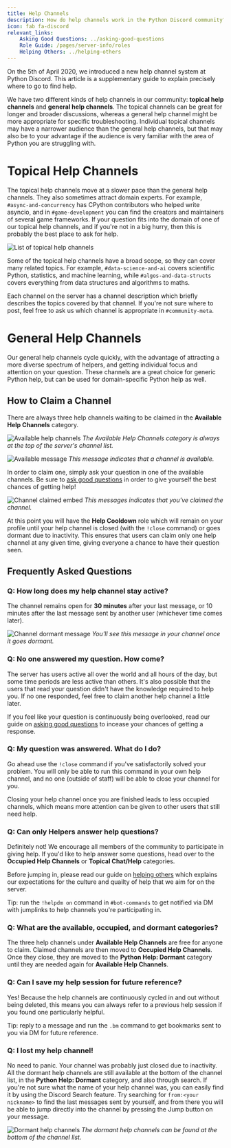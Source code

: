 ```yaml
---
title: Help Channels
description: How do help channels work in the Python Discord community?
icon: fab fa-discord
relevant_links:
    Asking Good Questions: ../asking-good-questions
    Role Guide: /pages/server-info/roles
    Helping Others: ../helping-others
---
```


On the 5th of April 2020, we introduced a new help channel system at Python Discord. This article is a supplementary guide to explain precisely where to go to find help.

We have two different kinds of help channels in our community: **topical help channels** and **general help channels**.
The topical channels can be great for longer and broader discussions, whereas a general help channel might be more appropriate for specific troubleshooting. Individual topical channels may have a narrower audience than the general help channels, but that may also be to your advantage if the audience is very familiar with the area of Python you are struggling with.

# Topical Help Channels

The topical help channels move at a slower pace than the general help channels.
They also sometimes attract domain experts. For example, `#async-and-concurrency` has CPython contributors who helped write asyncio, and in `#game-development` you can find the creators and maintainers of several game frameworks.
If your question fits into the domain of one of our topical help channels, and if you're not in a big hurry, then this is probably the best place to ask for help.

![List of topical help channels](/static/images/content/help_channels/topical_channels.png)

Some of the topical help channels have a broad scope, so they can cover many related topics.
For example, `#data-science-and-ai` covers scientific Python, statistics, and machine learning, while `#algos-and-data-structs` covers everything from data structures and algorithms to maths.

Each channel on the server has a channel description which briefly describes the topics covered by that channel. If you're not sure where to post, feel free to ask us which channel is appropriate in `#community-meta`.

# General Help Channels

Our general help channels cycle quickly, with the advantage of attracting a more diverse spectrum of helpers, and getting individual focus and attention on your question. These channels are a great choice for generic Python help, but can be used for domain-specific Python help as well.

## How to Claim a Channel

There are always three help channels waiting to be claimed in the **Available Help Channels** category.

![Available help channels](/static/images/content/help_channels/available_channels.png)
*The Available Help Channels category is always at the top of the server's channel list.*

![Available message](/static/images/content/help_channels/available_message.png)
*This message indicates that a channel is available.*

In order to claim one, simply ask your question in one of the available channels. Be sure to [ask good questions](../asking-good-questions) in order to give yourself the best chances of getting help!

![Channel claimed embed](/static/images/content/help_channels/claimed_channel.png)
*This messages indicates that you've claimed the channel.*

At this point you will have the **Help Cooldown** role which will remain on your profile until your help channel is closed (with the `!close` command) or goes dormant due to inactivity. This ensures that users can claim only one help channel at any given time, giving everyone a chance to have their question seen.

## Frequently Asked Questions

### Q: How long does my help channel stay active?

The channel remains open for **30 minutes** after your last message, or 10 minutes after the last message sent by another user (whichever time comes later).

![Channel dormant message](/static/images/content/help_channels/dormant_message.png)
*You'll see this message in your channel once it goes dormant.*
### Q: No one answered my question. How come?

The server has users active all over the world and all hours of the day, but some time periods are less active than others. It's also possible that the users that read your question didn't have the knowledge required to help you. If no one responded, feel free to claim another help channel a little later.

If you feel like your question is continuously being overlooked, read our guide on [asking good questions](../asking-good-questions) to incease your chances of getting a response.

### Q: My question was answered. What do I do?

Go ahead use the `!close` command if you've satisfactorily solved your problem. You will only be able to run this command in your own help channel, and no one (outside of staff) will be able to close your channel for you.

Closing your help channel once you are finished leads to less occupied channels, which means more attention can be given to other users that still need help.

### Q: Can only Helpers answer help questions?

Definitely not! We encourage all members of the community to participate in giving help. If you'd like to help answer some questions, head over to the **Occupied Help Channels** or **Topical Chat/Help** categories.

Before jumping in, please read our guide on [helping others](../helping-others) which explains our expectations for the culture and quailty of help that we aim for on the server.

Tip: run the `!helpdm on` command in `#bot-commands` to get notified via DM with jumplinks to help channels you're participating in.

### Q: What are the available, occupied, and dormant categories?

The three help channels under **Available Help Channels** are free for anyone to claim. Claimed channels are then moved to **Occupied Help Channels**. Once they close, they are moved to the **Python Help: Dormant** category until they are needed again for **Available Help Channels**.

### Q: Can I save my help session for future reference?

Yes! Because the help channels are continuously cycled in and out without being deleted, this means you can always refer to a previous help session if you found one particularly helpful.

Tip: reply to a message and run the `.bm` command to get bookmarks sent to you via DM for future reference.

### Q: I lost my help channel!

No need to panic. Your channel was probably just closed due to inactivity.
All the dormant help channels are still available at the bottom of the channel list, in the **Python Help: Dormant** category, and also through search.
If you're not sure what the name of your help channel was, you can easily find it by using the Discord Search feature.
Try searching for `from:<your nickname>` to find the last messages sent by yourself, and from there you will be able to jump directly into the channel by pressing the Jump button on your message.

![Dormant help channels](/static/images/content/help_channels/dormant_channels.png)
*The dormant help channels can be found at the bottom of the channel list.*
